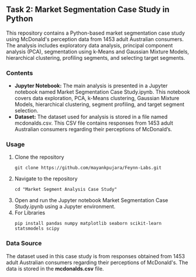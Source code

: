 ## Task 2: Market Segmentation Case Study in Python

This repository contains a Python-based market segmentation case study using McDonald's perception data from 1453 adult Australian consumers. The analysis includes exploratory data analysis, principal component analysis (PCA), segmentation using k-Means and Gaussian Mixture Models, hierarchical clustering, profiling segments, and selecting target segments.

### Contents
- **Jupyter Notebook:** The main analysis is presented in a Jupyter notebook named Market Segmentation Case Study.ipynb. This notebook covers data exploration, PCA, k-Means clustering, Gaussian Mixture Models, hierarchical clustering, segment profiling, and target segment selection.
- **Dataset:** The dataset used for analysis is stored in a file named mcdonalds.csv. This CSV file contains responses from 1453 adult Australian consumers regarding their perceptions of McDonald’s.

### Usage
1. Clone the repository
   ```
   git clone https://github.com/mayankpujara/Feynn-Labs.git
2. Navigate to the repository
   ```
   cd "Market Segment Analysis Case Study"
3. Open and run the Jupyter notebook Market Segmentation Case Study.ipynb using a Jupyter environment.
4. For Libraries
   ```
   pip install pandas numpy matplotlib seaborn scikit-learn statsmodels scipy
### Data Source
The dataset used in this case study is from responses obtained from 1453 adult Australian consumers regarding their perceptions of McDonald's. The data is stored in the **mcdonalds.csv** file.
